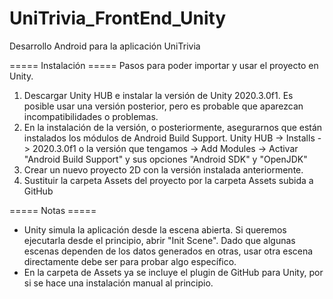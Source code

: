 # UniTrivia_FrontEnd_Unity
Desarrollo Android para la aplicación UniTrivia

===== Instalación =====
Pasos para poder importar y usar el proyecto en Unity.
  1) Descargar Unity HUB e instalar la versión de Unity 2020.3.0f1. Es posible usar una versión posterior, pero es probable que aparezcan incompatibilidades o problemas.
  2) En la instalación de la versión, o posteriormente, asegurarnos que están instalados los módulos de Android Build Support.
        Unity HUB -> Installs -> 2020.3.0f1 o la versión que tengamos -> Add Modules -> Activar "Android Build Support" y sus opciones "Android SDK" y "OpenJDK"
  3) Crear un nuevo proyecto 2D con la versión instalada anteriormente.
  4) Sustituir la carpeta Assets del proyecto por la carpeta Assets subida a GitHub

===== Notas =====
- Unity simula la aplicación desde la escena abierta. Si queremos ejecutarla desde el principio, abrir "Init Scene". Dado que algunas escenas dependen de los datos generados en otras, usar otra escena directamente debe ser para probar algo específico.
- En la carpeta de Assets ya se incluye el plugin de GitHub para Unity, por si se hace una instalación manual al principio.
